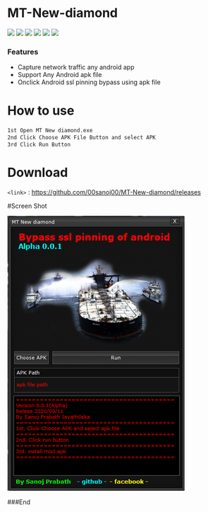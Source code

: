 # MT-New-diamond
![](https://img.shields.io/github/stars/pandao/editor.md.svg) ![](https://img.shields.io/github/forks/pandao/editor.md.svg) ![](https://img.shields.io/badge/tag-0.0.2-lightgrey) ![](https://img.shields.io/badge/Release-0.0.2-red) ![](https://img.shields.io/github/issues/pandao/editor.md.svg) ![](https://img.shields.io/bower/v/editor.md.svg)

### Features
-  Capture network traffic any android app
- Support Any Android apk file
- Onclick Android ssl pinning bypass using apk file


# How to use

	1st Open MT New diamond.exe
	2nd Click Choose APK File Button and select APK
	3rd Click Run Button

# Download
`<link>` : <https://github.com/00sanoj00/MT-New-diamond/releases>


#Screen Shot

![](https://github.com/00sanoj00/MT-New-diamond/blob/main/Screen/Capture.PNG?raw=true)

###End
